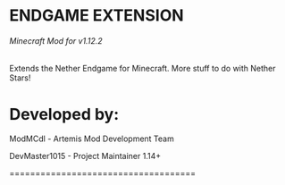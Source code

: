 # ENDGAME EXTENSION
###### Minecraft Mod for v1.12.2
Extends the Nether Endgame for Minecraft. More stuff to do with Nether Stars!

# Developed by:
ModMCdl - Artemis Mod Development Team

DevMaster1015 - Project Maintainer 1.14+

====================================
